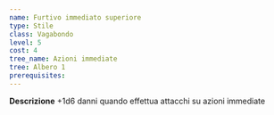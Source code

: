 ```yaml
---
name: Furtivo immediato superiore
type: Stile
class: Vagabondo
level: 5
cost: 4
tree_name: Azioni immediate
tree: Albero 1
prerequisites: 
---
```


**Descrizione**
+1d6 danni quando effettua attacchi su azioni immediate